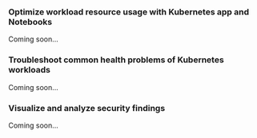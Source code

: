 ### Optimize workload resource usage with Kubernetes app and Notebooks

Coming soon...

### Troubleshoot common health problems of Kubernetes workloads

Coming soon...

### Visualize and analyze security findings

Coming soon...